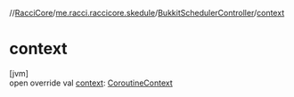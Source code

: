 //[RacciCore](../../../index.md)/[me.racci.raccicore.skedule](../index.md)/[BukkitSchedulerController](index.md)/[context](context.md)

# context

[jvm]\
open override val [context](context.md): [CoroutineContext](https://kotlinlang.org/api/latest/jvm/stdlib/kotlin.coroutines/-coroutine-context/index.html)
